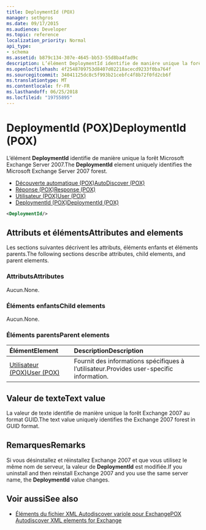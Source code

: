 ```yaml
---
title: DeploymentId (POX)
manager: sethgros
ms.date: 09/17/2015
ms.audience: Developer
ms.topic: reference
localization_priority: Normal
api_type:
- schema
ms.assetid: b879c134-307e-4645-bb53-55d8ba4fad9c
description: L’élément DeploymentId identifie de manière unique la forêt Microsoft Exchange Server 2007.
ms.openlocfilehash: 4f2548709753d8407d02218acecd9233f0ba764f
ms.sourcegitcommit: 34041125dc8c5f993b21cebfc4f8b72f0fd2cb6f
ms.translationtype: MT
ms.contentlocale: fr-FR
ms.lasthandoff: 06/25/2018
ms.locfileid: "19755895"
---
```

# <a name="deploymentid-pox"></a><span data-ttu-id="7a417-103">DeploymentId (POX)</span><span class="sxs-lookup"><span data-stu-id="7a417-103">DeploymentId (POX)</span></span>

<span data-ttu-id="7a417-104">L’élément **DeploymentId** identifie de manière unique la forêt Microsoft Exchange Server 2007.</span><span class="sxs-lookup"><span data-stu-id="7a417-104">The **DeploymentId** element uniquely identifies the Microsoft Exchange Server 2007 forest.</span></span> 
  
- [<span data-ttu-id="7a417-105">Découverte automatique (POX)</span><span class="sxs-lookup"><span data-stu-id="7a417-105">AutoDiscover (POX)</span></span>](autodiscover-pox.md)  
- [<span data-ttu-id="7a417-106">Réponse (POX)</span><span class="sxs-lookup"><span data-stu-id="7a417-106">Response (POX)</span></span>](response-pox.md) 
- [<span data-ttu-id="7a417-107">Utilisateur (POX)</span><span class="sxs-lookup"><span data-stu-id="7a417-107">User (POX)</span></span>](user-pox.md)  
- [<span data-ttu-id="7a417-108">DeploymentId (POX)</span><span class="sxs-lookup"><span data-stu-id="7a417-108">DeploymentId (POX)</span></span>](deploymentid-pox.md)
  
```xml
<DeploymentId/>
```

## <a name="attributes-and-elements"></a><span data-ttu-id="7a417-109">Attributs et éléments</span><span class="sxs-lookup"><span data-stu-id="7a417-109">Attributes and elements</span></span>

<span data-ttu-id="7a417-110">Les sections suivantes décrivent les attributs, éléments enfants et éléments parents.</span><span class="sxs-lookup"><span data-stu-id="7a417-110">The following sections describe attributes, child elements, and parent elements.</span></span>
  
### <a name="attributes"></a><span data-ttu-id="7a417-111">Attributs</span><span class="sxs-lookup"><span data-stu-id="7a417-111">Attributes</span></span>

<span data-ttu-id="7a417-112">Aucun.</span><span class="sxs-lookup"><span data-stu-id="7a417-112">None.</span></span>
  
### <a name="child-elements"></a><span data-ttu-id="7a417-113">Éléments enfants</span><span class="sxs-lookup"><span data-stu-id="7a417-113">Child elements</span></span>

<span data-ttu-id="7a417-114">Aucun.</span><span class="sxs-lookup"><span data-stu-id="7a417-114">None.</span></span>
  
### <a name="parent-elements"></a><span data-ttu-id="7a417-115">Éléments parents</span><span class="sxs-lookup"><span data-stu-id="7a417-115">Parent elements</span></span>

|<span data-ttu-id="7a417-116">**Élément**</span><span class="sxs-lookup"><span data-stu-id="7a417-116">**Element**</span></span>|<span data-ttu-id="7a417-117">**Description**</span><span class="sxs-lookup"><span data-stu-id="7a417-117">**Description**</span></span>|
|:-----|:-----|
|[<span data-ttu-id="7a417-118">Utilisateur (POX)</span><span class="sxs-lookup"><span data-stu-id="7a417-118">User (POX)</span></span>](user-pox.md) <br/> |<span data-ttu-id="7a417-119">Fournit des informations spécifiques à l’utilisateur.</span><span class="sxs-lookup"><span data-stu-id="7a417-119">Provides user-specific information.</span></span>  <br/> |
   
## <a name="text-value"></a><span data-ttu-id="7a417-120">Valeur de texte</span><span class="sxs-lookup"><span data-stu-id="7a417-120">Text value</span></span>

<span data-ttu-id="7a417-121">La valeur de texte identifie de manière unique la forêt Exchange 2007 au format GUID.</span><span class="sxs-lookup"><span data-stu-id="7a417-121">The text value uniquely identifies the Exchange 2007 forest in GUID format.</span></span>
  
## <a name="remarks"></a><span data-ttu-id="7a417-122">Remarques</span><span class="sxs-lookup"><span data-stu-id="7a417-122">Remarks</span></span>

<span data-ttu-id="7a417-123">Si vous désinstallez et réinstallez Exchange 2007 et que vous utilisez le même nom de serveur, la valeur de **DeploymentId** est modifiée.</span><span class="sxs-lookup"><span data-stu-id="7a417-123">If you uninstall and then reinstall Exchange 2007 and you use the same server name, the **DeploymentId** value changes.</span></span> 
  
## <a name="see-also"></a><span data-ttu-id="7a417-124">Voir aussi</span><span class="sxs-lookup"><span data-stu-id="7a417-124">See also</span></span>

- [<span data-ttu-id="7a417-125">Éléments du fichier XML Autodiscover variole pour Exchange</span><span class="sxs-lookup"><span data-stu-id="7a417-125">POX Autodiscover XML elements for Exchange</span></span>](pox-autodiscover-xml-elements-for-exchange.md)

